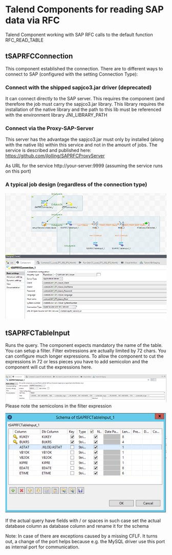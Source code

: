 # Talend Components for reading SAP data via RFC
Talend Component working with SAP RFC calls to the default function RFC_READ_TABLE

## tSAPRFCConnection
This component established the connection. There are to different ways to connect to SAP (configured with the setting Connection Type):

### Connect with the shipped sapjco3.jar driver (deprecated)
It can connect directly to the SAP server. This requires the component (and therefore the job must carry the sapjco3.jar library.
This library requires the installation of the native library and the path to this lib must be referenced with the environment library JNI_LIBRARY_PATH

### Connect via the Proxy-SAP-Server
This server has the advantage the sapjco3.jar must only by installed (along with the native lib) within this service and not in the amount of jobs.
The service is described and published here: https://github.com/jlolling/SAPRFCProxyServer

As URL for the service http://your-server:9999  (assuming the service runs on this port)


### A typical job design (regardless of the connection type)
![Job here the connection components](https://github.com/jlolling/talendcomp_tSAPRFC/blob/master/doc/tSAPRFC_real_live_job_design.png)

## tSAPRFCTableInput

Runs the query.
The component expects mandatory the name of the table.
You can setup a filter.
Filter extressions are actually limited by 72 chars. You can configure much longer expressions. 
To allow the component to cut the expressions in 72 or less pieces you have to add semicolon and the component will cut the expressions here.

![Job here the input component](https://github.com/jlolling/talendcomp_tSAPRFC/blob/master/doc/tSAPRFCTableInput_real_live_job_design.png)
Please note the semicolons in the filter expression

![Job here the input component schema](https://github.com/jlolling/talendcomp_tSAPRFC/blob/master/doc/tSAPRFCTableInput_schema.png)

If the actual query have fields with / or spaces in such case set the actual database column as database column and rename it for the schema

Note: In case of there are exceptions caused by a missing CFLF. It turns out, a change of the port helps because e.g. the MySQL driver use this port as internal port for communication.


